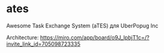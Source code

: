 # ates
Awesome Task Exchange System (aTES) для UberPopug Inc

Architecture:
https://miro.com/app/board/o9J_lpbjT1c=/?invite_link_id=705098723335
